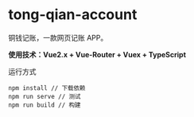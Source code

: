 # tong-qian-account

铜钱记账，一款网页记账 APP。

**使用技术：Vue2.x + Vue-Router + Vuex + TypeScript**

运行方式
```
npm install // 下载依赖
npm run serve // 测试
npm run build // 构建
```
